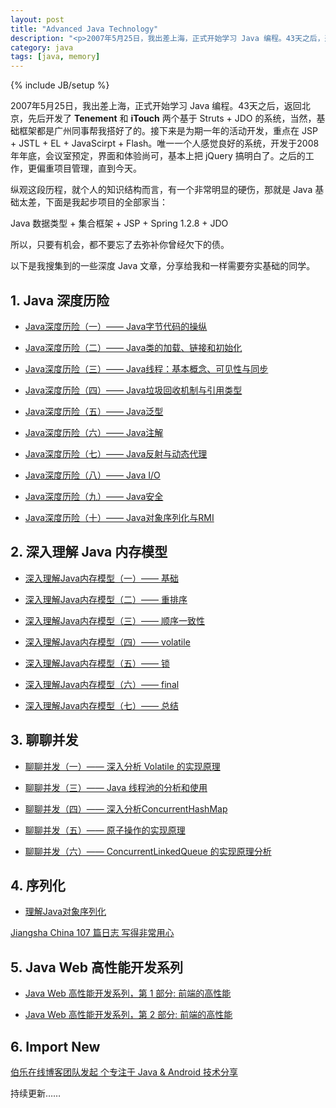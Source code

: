 ```yaml
---
layout: post
title: "Advanced Java Technology"
description: "<p>2007年5月25日，我出差上海，正式开始学习 Java 编程。43天之后，返回北京，先后开发了 <strong>Tenement</strong> 和 <strong>iTouch</strong> 两个基于 Struts + JDO 的系统，当然，基础框架都是广州同事帮我搭好了的。接下来是为期一年的活动开发，重点在 JSP + JSTL + EL + JavaScirpt + Flash。唯一一个人感觉良好的系统，开发于2008年年底，会议室预定，界面和体验尚可，基本上把 jQuery 搞明白了。之后的工作，更偏重项目管理，直到今天。</p><p>纵观这段历程，就个人的知识结构而言，有一个非常明显的硬伤，那就是 Java 基础太差，下面是我起步项目的全部家当：</p><p>Java 数据类型 + 集合框架 + JSP + Spring 1.2.8 + JDO</p><p>所以，只要有机会，都不要忘了去弥补你曾经欠下的债。</p>"
category: java
tags: [java, memory]
---
```

{% include JB/setup %}

2007年5月25日，我出差上海，正式开始学习 Java 编程。43天之后，返回北京，先后开发了 **Tenement** 和 **iTouch** 两个基于 Struts + JDO 的系统，当然，基础框架都是广州同事帮我搭好了的。接下来是为期一年的活动开发，重点在 JSP + JSTL + EL + JavaScirpt + Flash。唯一一个人感觉良好的系统，开发于2008年年底，会议室预定，界面和体验尚可，基本上把 jQuery 搞明白了。之后的工作，更偏重项目管理，直到今天。

纵观这段历程，就个人的知识结构而言，有一个非常明显的硬伤，那就是 Java 基础太差，下面是我起步项目的全部家当：

Java 数据类型 + 集合框架 + JSP + Spring 1.2.8 + JDO

所以，只要有机会，都不要忘了去弥补你曾经欠下的债。

以下是我搜集到的一些深度 Java 文章，分享给我和一样需要夯实基础的同学。

## 1. Java 深度历险

- [Java深度历险（一）—— Java字节代码的操纵](http://www.infoq.com/cn/articles/cf-java-byte-code)

- [Java深度历险（二）—— Java类的加载、链接和初始化](http://www.infoq.com/cn/articles/cf-Java-class-loader)

- [Java深度历险（三）—— Java线程​：基本概念、可见性与同步](http://www.infoq.com/cn/articles/cf-java-thread)

- [Java深度历险（四）—— Java垃圾回收机制与引用类型](http://www.infoq.com/cn/articles/cf-java-garbage-references)

- [Java深度历险（五）—— Java泛型](http://www.infoq.com/cn/articles/cf-java-generics)

- [Java深度历险（六）—— Java注解](http://www.infoq.com/cn/articles/cf-java-annotation)

- [Java深度历险（七）—— Java反射与动态代理](http://www.infoq.com/cn/articles/cf-java-reflection-dynamic-proxy)

- [Java深度历险（八）—— Java I/O](http://www.infoq.com/cn/articles/cf-java-i-o)

- [Java深度历险（九）—— Java安全](http://www.infoq.com/cn/articles/cf-java-security)

- [Java深度历险（十）—— Java对象序列化与RMI](http://www.infoq.com/cn/articles/cf-java-object-serialization-rmi)


## 2. 深入理解 Java 内存模型


- [深入理解Java内存模型（一）—— 基础](http://www.infoq.com/cn/articles/java-memory-model-1)

- [深入理解Java内存模型（二）—— 重排序](http://www.infoq.com/cn/articles/java-memory-model-2)

- [深入理解Java内存模型（三）—— 顺序一致性](http://www.infoq.com/cn/articles/java-memory-model-3)

- [深入理解Java内存模型（四）—— volatile](http://www.infoq.com/cn/articles/java-memory-model-4)

- [深入理解Java内存模型（五）—— 锁](http://www.infoq.com/cn/articles/java-memory-model-5)

- [深入理解Java内存模型（六）—— final](http://www.infoq.com/cn/articles/java-memory-model-6)

- [深入理解Java内存模型（七）—— 总结](http://www.infoq.com/cn/articles/java-memory-model-7)

## 3. 聊聊并发

- [聊聊并发（一）—— 深入分析 Volatile 的实现原理](http://www.infoq.com/cn/articles/ftf-java-volatile)

- [聊聊并发（三）—— Java 线程池的分析和使用](http://www.infoq.com/cn/articles/java-threadPool)

- [聊聊并发（四）—— 深入分析ConcurrentHashMap](http://www.infoq.com/cn/articles/ConcurrentHashMap)

- [聊聊并发（五）—— 原子操作的实现原理](http://www.infoq.com/cn/articles/atomic-operation)

- [聊聊并发（六）—— ConcurrentLinkedQueue 的实现原理分析](http://www.infoq.com/cn/articles/ConcurrentLinkedQueue)

## 4. 序列化

- [理解Java对象序列化](http://www.blogjava.net/jiangshachina/archive/2012/02/13/369898.html)

 [Jiangsha China 107 篇日志 写得非常用心](http://www.blogjava.net/jiangshachina/)

## 5. Java Web 高性能开发系列

- [Java Web 高性能开发系列，第 1 部分: 前端的高性能](http://www.ibm.com/developerworks/cn/java/j-lo-javawebhiperf1/index.html)

- [Java Web 高性能开发系列，第 2 部分: 前端的高性能](http://www.ibm.com/developerworks/cn/java/j-lo-javawebhiperf2/index.html)

## 6. Import New

[伯乐在线博客团队发起 个专注于 Java & Android 技术分享](http://www.importnew.com/)

持续更新……

